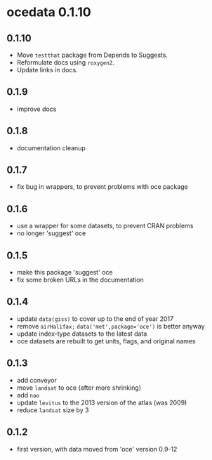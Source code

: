 # ocedata 0.1.10

## 0.1.10

* Move `testthat` package from Depends to Suggests.
* Reformulate docs using `roxygen2`.
* Update links in docs.

## 0.1.9

* improve docs

## 0.1.8

* documentation cleanup

## 0.1.7

* fix bug in wrappers, to prevent problems with oce package

## 0.1.6

* use a wrapper for some datasets, to prevent CRAN problems
* no longer 'suggest' oce

## 0.1.5

* make this package 'suggest' oce
* fix some broken URLs in the documentation

## 0.1.4

* update `data(giss)` to cover up to the end of year 2017
* remove `airHalifax;` `data('met',package='oce')` is better anyway
* update index-type datasets to the latest data
* oce datasets are rebuilt to get units, flags, and original names

## 0.1.3

* add conveyor
* move `landsat` to oce (after more shrinking)
* add `nao`
* update `levitus` to the 2013 version of the atlas (was 2009)
* reduce `landsat` size by 3

## 0.1.2

* first version, with data moved from 'oce' version 0.9-12

